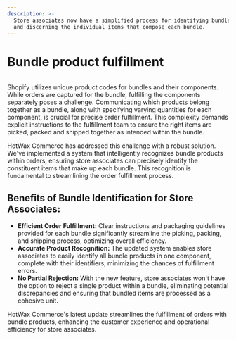 ```yaml
---
description: >-
  Store associates now have a simplified process for identifying bundle products
  and discerning the individual items that compose each bundle.
---
```


# Bundle product fulfillment

<figure><img src="https://www.hotwax.co/hubfs/Bundle%20products-1.png" alt=""><figcaption></figcaption></figure>

Shopify utilizes unique product codes for bundles and their components. While orders are captured for the bundle, fulfilling the components separately poses a challenge. Communicating which products belong together as a bundle, along with specifying varying quantities for each component, is crucial for precise order fulfillment. This complexity demands explicit instructions to the fulfillment team to ensure the right items are picked, packed and shipped together as intended within the bundle.

HotWax Commerce has addressed this challenge with a robust solution. We've implemented a system that intelligently recognizes bundle products within orders, ensuring store associates can precisely identify the constituent items that make up each bundle. This recognition is fundamental to streamlining the order fulfillment process.

## Benefits of Bundle Identification for Store Associates:

* **Efficient Order Fulfillment:** Clear instructions and packaging guidelines provided for each bundle significantly streamline the picking, packing, and shipping process, optimizing overall efficiency.
* **Accurate Product Recognition:** The updated system enables store associates to easily identify all bundle products in one component, complete with their identifiers, minimizing the chances of fulfillment errors.
* **No Partial Rejection:** With the new feature, store associates won't have the option to reject a single product within a bundle, eliminating potential discrepancies and ensuring that bundled items are processed as a cohesive unit.

HotWax Commerce's latest update streamlines the fulfillment of orders with bundle products, enhancing the customer experience and operational efficiency for store associates.
